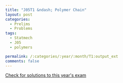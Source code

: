 ```yaml
---
title: "J05T1 &ndash; Polymer Chain"
layout: post
categories:
  - Prelims
  - Problems
tags:
  - Statmech
  - J05
  - polymers

permalink: /:categories/:year/:month/T1:output_ext
comments: false
---
```

<object data="2005J1T.pdf" type="application/pdf" width="100%" height="500"></object>
<div class="message"><a href='https://princetonprelim.com/prelim/14/'>Check for solutions to this year's exam</a></div>